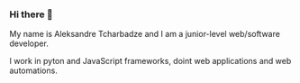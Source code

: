 ### Hi there 👋

My name is Aleksandre Tcharbadze and I am a junior-level web/software developer.

I work in pyton and JavaScript frameworks, doint web applications and web automations. 

<!--
**AleksandreTch/AleksandreTch** is a ✨ _special_ ✨ repository because its `README.md` (this file) appears on your GitHub profile.

Here are some ideas to get you started:

- 🔭 I’m currently working on ...
- 🌱 I’m currently learning ...
- 👯 I’m looking to collaborate on ...
- 🤔 I’m looking for help with ...
- 💬 Ask me about ...
- 📫 How to reach me: ...
- 😄 Pronouns: ...
- ⚡ Fun fact: ...
-->
